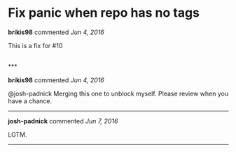 # Fix panic when repo has no tags

**brikis98** commented *Jun 4, 2016*

This is a fix for #10

<br />
***


**brikis98** commented *Jun 4, 2016*

@josh-padnick Merging this one to unblock myself. Please review when you have a chance.

***

**josh-padnick** commented *Jun 7, 2016*

LGTM.

***

